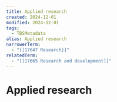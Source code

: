 ```yaml
---
title: Applied research
created: 2024-12-01
modified: 2024-12-01
tags:
  - TBSMetadata
alias: Applied research
narrowerTerm:
  - "[[17647 Research]]"
relatedTerm:
  - "[[17665 Research and development]]"
---
```

# Applied research
